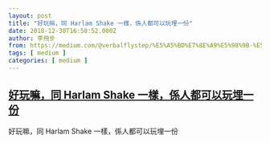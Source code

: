 ```yaml
---
layout: post
title: "好玩嘛，同 Harlam Shake 一樣，係人都可以玩埋一份"
date: 2018-12-30T16:50:52.000Z
author: 李飛步
from: https://medium.com/@verbalflystep/%E5%A5%BD%E7%8E%A9%E5%98%9B-%E5%90%8C-harlam-shake-%E4%B8%80%E6%A8%A3-%E4%BF%82%E4%BA%BA%E9%83%BD%E5%8F%AF%E4%BB%A5%E7%8E%A9%E5%9F%8B%E4%B8%80%E4%BB%BD-795cdb8cb5c8?source=rss-7e0de79fece------2
tags: [ medium ]
categories: [ medium ]
---
```

<!--1546188652000-->
[好玩嘛，同 Harlam Shake 一樣，係人都可以玩埋一份](https://medium.com/@verbalflystep/%E5%A5%BD%E7%8E%A9%E5%98%9B-%E5%90%8C-harlam-shake-%E4%B8%80%E6%A8%A3-%E4%BF%82%E4%BA%BA%E9%83%BD%E5%8F%AF%E4%BB%A5%E7%8E%A9%E5%9F%8B%E4%B8%80%E4%BB%BD-795cdb8cb5c8?source=rss-7e0de79fece------2)
------

<div>
<p>好玩嘛，同 Harlam Shake 一樣，係人都可以玩埋一份</p><img src="https://medium.com/_/stat?event=post.clientViewed&referrerSource=full_rss&postId=795cdb8cb5c8" width="1" height="1" alt="">
</div>

